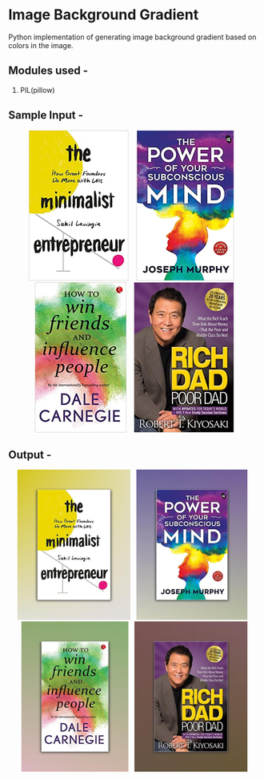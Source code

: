 # Image Background Gradient
Python implementation of generating image background gradient based on colors in the image.

## Modules used - 
1. PIL(pillow)

## Sample Input -
<p align="center">
  <img src="images/TheMinimalistEntrepreneur.jpg" height="300" alt="TheMinimalistEntrepreneur" />
  &nbsp;&nbsp;
  <img src="images/PowerMind.jpg" height="300" alt="PowerMind" />
  &nbsp;&nbsp;
  <img src="images/DaleCarnegie.jpg" height="300" alt="DaleCarnegie" />
  &nbsp;&nbsp;
  <img src="images/RichDad.jpg" height="300" alt="RichDad" />
</p>

## Output -
<p align="center">
  <img src="output/TheMinimalistEntrepreneur.jpg" height="300" alt="TheMinimalistEntrepreneur" />
  &nbsp;
  <img src="output/PowerMind.jpg" height="300" alt="PowerMind" />
  &nbsp;
  <img src="output/DaleCarnegie.jpg" height="300" alt="DaleCarnegie" />
  &nbsp;
  <img src="output/RichDad.jpg" height="300" alt="RichDad" />
</p>
